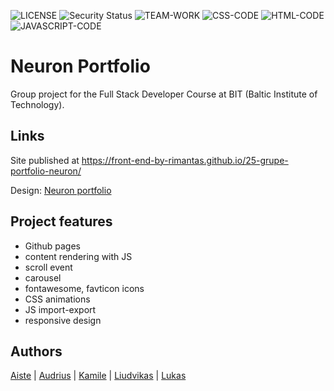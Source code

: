 ![LICENSE](https://img.shields.io/badge/license-MIT-blue.svg?style=flat-square)
![Security Status](https://img.shields.io/security-headers?label=Security&url=https%3A%2F%2Fgithub.com&style=flat-square)
![TEAM-WORK](https://img.shields.io/badge/TEAM-WORK-yellow)
![CSS-CODE](https://img.shields.io/badge/CSS-CODE-orange)
![HTML-CODE](https://img.shields.io/badge/HTML-CODE-blue)
![JAVASCRIPT-CODE](https://img.shields.io/badge/JAVASCRIPT-CODE-blueviolet)

# Neuron Portfolio

Group project for the Full Stack Developer Course at BIT (Baltic Institute of Technology).

## Links

Site published at https://front-end-by-rimantas.github.io/25-grupe-portfolio-neuron/

Design: [Neuron portfolio](http://demo.auburnforest.com/html/neuron/demo/index.html)

## Project features

- Github pages
- content rendering with JS
- scroll event
- carousel
- fontawesome, favticon icons
- CSS animations
- JS import-export
- responsive design

## Authors

[Aiste](https://github.com/AisteKara) |
[Audrius](https://github.com/kappowas) |
[Kamile](https://github.com/kamidem) |
[Liudvikas](https://github.com/Liudvikask1) |
[Lukas](https://github.com/Lukasj17)
